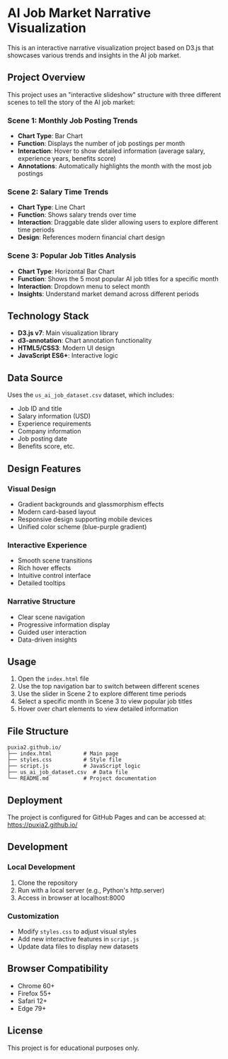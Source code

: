 # AI Job Market Narrative Visualization

This is an interactive narrative visualization project based on D3.js that showcases various trends and insights in the AI job market.

## Project Overview

This project uses an "interactive slideshow" structure with three different scenes to tell the story of the AI job market:

### Scene 1: Monthly Job Posting Trends

- **Chart Type**: Bar Chart
- **Function**: Displays the number of job postings per month
- **Interaction**: Hover to show detailed information (average salary, experience years, benefits score)
- **Annotations**: Automatically highlights the month with the most job postings

### Scene 2: Salary Time Trends

- **Chart Type**: Line Chart
- **Function**: Shows salary trends over time
- **Interaction**: Draggable date slider allowing users to explore different time periods
- **Design**: References modern financial chart design

### Scene 3: Popular Job Titles Analysis

- **Chart Type**: Horizontal Bar Chart
- **Function**: Shows the 5 most popular AI job titles for a specific month
- **Interaction**: Dropdown menu to select month
- **Insights**: Understand market demand across different periods

## Technology Stack

- **D3.js v7**: Main visualization library
- **d3-annotation**: Chart annotation functionality
- **HTML5/CSS3**: Modern UI design
- **JavaScript ES6+**: Interactive logic

## Data Source

Uses the `us_ai_job_dataset.csv` dataset, which includes:

- Job ID and title
- Salary information (USD)
- Experience requirements
- Company information
- Job posting date
- Benefits score, etc.

## Design Features

### Visual Design

- Gradient backgrounds and glassmorphism effects
- Modern card-based layout
- Responsive design supporting mobile devices
- Unified color scheme (blue-purple gradient)

### Interactive Experience

- Smooth scene transitions
- Rich hover effects
- Intuitive control interface
- Detailed tooltips

### Narrative Structure

- Clear scene navigation
- Progressive information display
- Guided user interaction
- Data-driven insights

## Usage

1. Open the `index.html` file
2. Use the top navigation bar to switch between different scenes
3. Use the slider in Scene 2 to explore different time periods
4. Select a specific month in Scene 3 to view popular job titles
5. Hover over chart elements to view detailed information

## File Structure

```
puxia2.github.io/
├── index.html          # Main page
├── styles.css          # Style file
├── script.js           # JavaScript logic
├── us_ai_job_dataset.csv  # Data file
└── README.md           # Project documentation
```

## Deployment

The project is configured for GitHub Pages and can be accessed at:
https://puxia2.github.io/

## Development

### Local Development

1. Clone the repository
2. Run with a local server (e.g., Python's http.server)
3. Access in browser at localhost:8000

### Customization

- Modify `styles.css` to adjust visual styles
- Add new interactive features in `script.js`
- Update data files to display new datasets

## Browser Compatibility

- Chrome 60+
- Firefox 55+
- Safari 12+
- Edge 79+

## License

This project is for educational purposes only.
